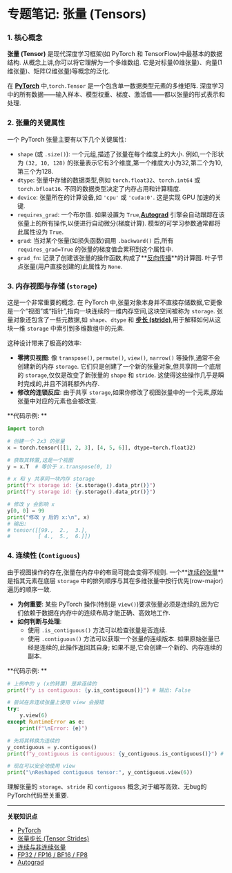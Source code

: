 # 专题笔记: 张量 (Tensors)

### 1. 核心概念

**张量 (Tensor)** 是现代深度学习框架(如 PyTorch 和 TensorFlow)中最基本的数据结构. 从概念上讲,你可以将它理解为一个多维数组. 它是对标量(0维张量)、向量(1维张量)、矩阵(2维张量)等概念的泛化. 

在 **[PyTorch](./Lecture2-PyTorch.md)** 中,`torch.Tensor` 是一个包含单一数据类型元素的多维矩阵. 深度学习中的所有数据——输入样本、模型权重、梯度、激活值——都以张量的形式表示和处理. 

### 2. 张量的关键属性

一个 PyTorch 张量主要有以下几个关键属性: 

*   `shape` (或 `.size()`): 一个元组,描述了张量在每个维度上的大小. 例如,一个形状为 `(32, 10, 128)` 的张量表示它有3个维度,第一个维度大小为32,第二个为10,第三个为128. 
*   `dtype`: 张量中存储的数据类型,例如 `torch.float32`、`torch.int64` 或 `torch.bfloat16`. 不同的数据类型决定了内存占用和计算精度. 
*   `device`: 张量所在的计算设备,如 `'cpu'` 或 `'cuda:0'`. 这是实现 GPU 加速的关键. 
*   `requires_grad`: 一个布尔值. 如果设置为 `True`,**[Autograd](./Lecture2-Autograd.md)** 引擎会自动跟踪在该张量上的所有操作,以便进行自动微分(梯度计算). 模型的可学习参数通常都将此属性设为 `True`. 
*   `grad`: 当对某个张量(如损失函数)调用 `.backward()` 后,所有 `requires_grad=True` 的张量的梯度值会累积到这个属性中. 
*   `grad_fn`: 记录了创建该张量的操作函数,构成了**[反向传播](./Lecture2-Backpropagation.md)**的计算图. 叶子节点张量(用户直接创建的)此属性为 `None`. 

### 3. 内存视图与存储 (`storage`)

这是一个非常重要的概念. 在 PyTorch 中,张量对象本身并不直接存储数据,它更像是一个“视图”或“指针”,指向一块连续的一维内存空间,这块空间被称为 `storage`. 张量对象还包含了一些元数据,如 `shape`、`dtype` 和 **[步长 (stride)](./Lecture2-Tensor-Strides.md)**,用于解释如何从这块一维 `storage` 中索引到多维数组中的元素. 

这种设计带来了极高的效率: 

*   **零拷贝视图**: 像 `transpose()`, `permute()`, `view()`, `narrow()` 等操作,通常不会创建新的内存 `storage`. 它们只是创建了一个新的张量对象,但共享同一个底层的 `storage`,仅仅是改变了新张量的 `shape` 和 `stride`. 这使得这些操作几乎是瞬时完成的,并且不消耗额外内存. 
*   **修改的连锁反应**: 由于共享 `storage`,如果你修改了视图张量中的一个元素,原始张量中对应的元素也会被改变. 

**代码示例: **
```python
import torch

# 创建一个 2x3 的张量
x = torch.tensor([[1, 2, 3], [4, 5, 6]], dtype=torch.float32)

# 获取其转置,这是一个视图
y = x.T  # 等价于 x.transpose(0, 1)

# x 和 y 共享同一块内存 storage
print(f"x storage id: {x.storage().data_ptr()}")
print(f"y storage id: {y.storage().data_ptr()}")

# 修改 y 会影响 x
y[0, 0] = 99
print("修改 y 后的 x:\n", x)
# 输出:
# tensor([[99.,  2.,  3.],
#         [ 4.,  5.,  6.]])
```

### 4. 连续性 (`Contiguous`)

由于视图操作的存在,张量在内存中的布局可能会变得不规则. 一个**[连续的张量](./Lecture2-Contiguous-vs-Non-contiguous-Tensors.md)**是指其元素在底层 `storage` 中的排列顺序与其在多维张量中按行优先(row-major)遍历的顺序一致. 

*   **为何重要**: 某些 PyTorch 操作(特别是 `view()`)要求张量必须是连续的,因为它们依赖于数据在内存中的连续布局才能正确、高效地工作. 
*   **如何判断与处理**: 
    *   使用 `.is_contiguous()` 方法可以检查张量是否连续. 
    *   使用 `.contiguous()` 方法可以获取一个张量的连续版本. 如果原始张量已经是连续的,此操作返回其自身; 如果不是,它会创建一个新的、内存连续的副本. 

**代码示例: **
```python
# 上例中的 y (x的转置) 是非连续的
print(f"y is contiguous: {y.is_contiguous()}") # 输出: False

# 尝试在非连续张量上使用 view 会报错
try:
    y.view(6)
except RuntimeError as e:
    print(f"\nError: {e}")

# 先将其转换为连续的
y_contiguous = y.contiguous()
print(f"y_contiguous is contiguous: {y_contiguous.is_contiguous()}") # 输出: True

# 现在可以安全地使用 view
print("\nReshaped contiguous tensor:", y_contiguous.view(6))
```

理解张量的 `storage`、`stride` 和 `contiguous` 概念,对于编写高效、无bug的PyTorch代码至关重要. 

---
**关联知识点**
*   [PyTorch](./Lecture2-PyTorch.md)
*   [张量步长 (Tensor Strides)](./Lecture2-Tensor-Strides.md)
*   [连续与非连续张量](./Lecture2-Contiguous-vs-Non-contiguous-Tensors.md)
*   [FP32 / FP16 / BF16 / FP8](./Lecture2-FP32-FP16-BF16-FP8.md)
*   [Autograd](./Lecture2-Autograd.md)